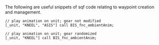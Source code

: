 The following are useful snippets of sqf code relating to waypoint creation and management.

```sqf
// play animation on unit; gear not modified
[_unit, "KNEEL", "ASIS"] call BIS_fnc_ambientAnim;

// play animation on unit; gear randomized
[_unit, "KNEEL"] call BIS_fnc_ambientAnim;
